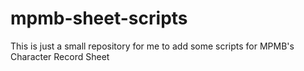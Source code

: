 # mpmb-sheet-scripts
This is just a small repository for me to add some scripts for MPMB's Character Record Sheet
